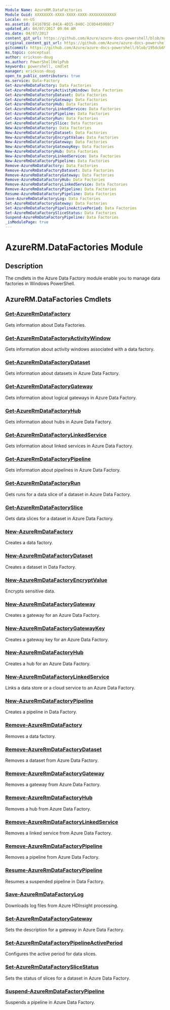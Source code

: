 ```yaml
---
Module Name: AzureRM.DataFactories
Module Guid: XXXXXXXX-XXXX-XXXX-XXXX-XXXXXXXXXXXX
Locale: en-US
ms.assetid: E4167B5E-04CA-4D15-840C-2C0D445988C7
updated_at: 04/07/2017 09:04 AM
ms.date: 04/07/2017
content_git_url: https://github.com/Azure/azure-docs-powershell/blob/master/azureps-cmdlets-docs/ResourceManager/AzureRM.DataFactories/v2.8.0/AzureRM.DataFactories.md
original_content_git_url: https://github.com/Azure/azure-docs-powershell/blob/master/azureps-cmdlets-docs/ResourceManager/AzureRM.DataFactories/v2.8.0/AzureRM.DataFactories.md
gitcommit: https://github.com/Azure/azure-docs-powershell/blob/195dcb690a30a5f2c0ecd5606483862547ef544a
ms.topic: conceptual
author: erickson-doug
ms.author: PowerShellHelpPub
keywords: powershell, cmdlet
manager: erickson-doug
open_to_public_contributors: true
ms.service: Data-Factory
Get-AzureRmDataFactory: Data Factories
Get-AzureRmDataFactoryActivityWindow: Data Factories
Get-AzureRmDataFactoryDataset: Data Factories
Get-AzureRmDataFactoryGateway: Data Factories
Get-AzureRmDataFactoryHub: Data Factories
Get-AzureRmDataFactoryLinkedService: Data Factories
Get-AzureRmDataFactoryPipeline: Data Factories
Get-AzureRmDataFactoryRun: Data Factories
Get-AzureRmDataFactorySlice: Data Factories
New-AzureRmDataFactory: Data Factories
New-AzureRmDataFactoryDataset: Data Factories
New-AzureRmDataFactoryEncryptValue: Data Factories
New-AzureRmDataFactoryGateway: Data Factories
New-AzureRmDataFactoryGatewayKey: Data Factories
New-AzureRmDataFactoryHub: Data Factories
New-AzureRmDataFactoryLinkedService: Data Factories
New-AzureRmDataFactoryPipeline: Data Factories
Remove-AzureRmDataFactory: Data Factories
Remove-AzureRmDataFactoryDataset: Data Factories
Remove-AzureRmDataFactoryGateway: Data Factories
Remove-AzureRmDataFactoryHub: Data Factories
Remove-AzureRmDataFactoryLinkedService: Data Factories
Remove-AzureRmDataFactoryPipeline: Data Factories
Resume-AzureRmDataFactoryPipeline: Data Factories
Save-AzureRmDataFactoryLog: Data Factories
Set-AzureRmDataFactoryGateway: Data Factories
Set-AzureRmDataFactoryPipelineActivePeriod: Data Factories
Set-AzureRmDataFactorySliceStatus: Data Factories
Suspend-AzureRmDataFactoryPipeline: Data Factories
_isModulePage: true
---
```


# AzureRM.DataFactories Module
## Description
The cmdlets in the Azure Data Factory module enable you to manage data factories in Windows PowerShell.

## AzureRM.DataFactories Cmdlets
### [Get-AzureRmDataFactory](Get-AzureRmDataFactory.md)
Gets information about Data Factories.

### [Get-AzureRmDataFactoryActivityWindow](Get-AzureRmDataFactoryActivityWindow.md)
Gets information about activity windows associated with a data factory.

### [Get-AzureRmDataFactoryDataset](Get-AzureRmDataFactoryDataset.md)
Gets information about datasets in Azure Data Factory.

### [Get-AzureRmDataFactoryGateway](Get-AzureRmDataFactoryGateway.md)
Gets information about logical gateways in Azure Data Factory.

### [Get-AzureRmDataFactoryHub](Get-AzureRmDataFactoryHub.md)
Gets information about hubs in Azure Data Factory.

### [Get-AzureRmDataFactoryLinkedService](Get-AzureRmDataFactoryLinkedService.md)
Gets information about linked services in Azure Data Factory.

### [Get-AzureRmDataFactoryPipeline](Get-AzureRmDataFactoryPipeline.md)
Gets information about pipelines in Azure Data Factory.

### [Get-AzureRmDataFactoryRun](Get-AzureRmDataFactoryRun.md)
Gets runs for a data slice of a dataset in Azure Data Factory.

### [Get-AzureRmDataFactorySlice](Get-AzureRmDataFactorySlice.md)
Gets data slices for a dataset in Azure Data Factory.

### [New-AzureRmDataFactory](New-AzureRmDataFactory.md)
Creates a data factory.

### [New-AzureRmDataFactoryDataset](New-AzureRmDataFactoryDataset.md)
Creates a dataset in Data Factory.

### [New-AzureRmDataFactoryEncryptValue](New-AzureRmDataFactoryEncryptValue.md)
Encrypts sensitive data.

### [New-AzureRmDataFactoryGateway](New-AzureRmDataFactoryGateway.md)
Creates a gateway for an Azure Data Factory.

### [New-AzureRmDataFactoryGatewayKey](New-AzureRmDataFactoryGatewayKey.md)
Creates a gateway key for an Azure Data Factory.

### [New-AzureRmDataFactoryHub](New-AzureRmDataFactoryHub.md)
Creates a hub for an Azure Data Factory.

### [New-AzureRmDataFactoryLinkedService](New-AzureRmDataFactoryLinkedService.md)
Links a data store or a cloud service to an Azure Data Factory.

### [New-AzureRmDataFactoryPipeline](New-AzureRmDataFactoryPipeline.md)
Creates a pipeline in Data Factory.

### [Remove-AzureRmDataFactory](Remove-AzureRmDataFactory.md)
Removes a data factory.

### [Remove-AzureRmDataFactoryDataset](Remove-AzureRmDataFactoryDataset.md)
Removes a dataset from Azure Data Factory.

### [Remove-AzureRmDataFactoryGateway](Remove-AzureRmDataFactoryGateway.md)
Removes a gateway from Azure Data Factory.

### [Remove-AzureRmDataFactoryHub](Remove-AzureRmDataFactoryHub.md)
Removes a hub from Azure Data Factory.

### [Remove-AzureRmDataFactoryLinkedService](Remove-AzureRmDataFactoryLinkedService.md)
Removes a linked service from Azure Data Factory.

### [Remove-AzureRmDataFactoryPipeline](Remove-AzureRmDataFactoryPipeline.md)
Removes a pipeline from Azure Data Factory.

### [Resume-AzureRmDataFactoryPipeline](Resume-AzureRmDataFactoryPipeline.md)
Resumes a suspended pipeline in Data Factory.

### [Save-AzureRmDataFactoryLog](Save-AzureRmDataFactoryLog.md)
Downloads log files from Azure HDInsight processing.

### [Set-AzureRmDataFactoryGateway](Set-AzureRmDataFactoryGateway.md)
Sets the description for a gateway in Azure Data Factory.

### [Set-AzureRmDataFactoryPipelineActivePeriod](Set-AzureRmDataFactoryPipelineActivePeriod.md)
Configures the active period for data slices.

### [Set-AzureRmDataFactorySliceStatus](Set-AzureRmDataFactorySliceStatus.md)
Sets the status of slices for a dataset in Azure Data Factory.

### [Suspend-AzureRmDataFactoryPipeline](Suspend-AzureRmDataFactoryPipeline.md)
Suspends a pipeline in Azure Data Factory.

